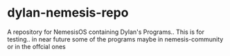 # dylan-nemesis-repo
A repository for NemesisOS containing Dylan's Programs.. This is for testing.. in near future some of the programs maybe in nemesis-community or in the offcial ones
